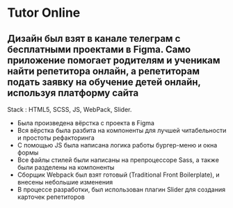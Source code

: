 # Tutor Online

## Дизайн был взят в канале телеграм с бесплатными проектами в Figma. Само приложение помогает родителям и ученикам найти репетитора онлайн, а репетиторам подать заявку на обучение детей онлайн, используя платформу сайта

Stack : HTML5, SCSS, JS, WebPack, Slider.

- Была произведена вёрстка с проекта в Figma
- Вся вёрстка была разбита на компоненты для лучшей читабельности и простоты рефакторинга
- С помощью JS была написана логика работы бургер-меню и окна формы
- Все файлы стилей были написаны на препроцессоре Sass, а также были разделены на компоненты
- Сборщик Webpack был взят готовый (Traditional Front Boilerplate), и внесены небольшие изменения
- В процессе разработки, был использован плагин Slider для создания карточек репетиторов
